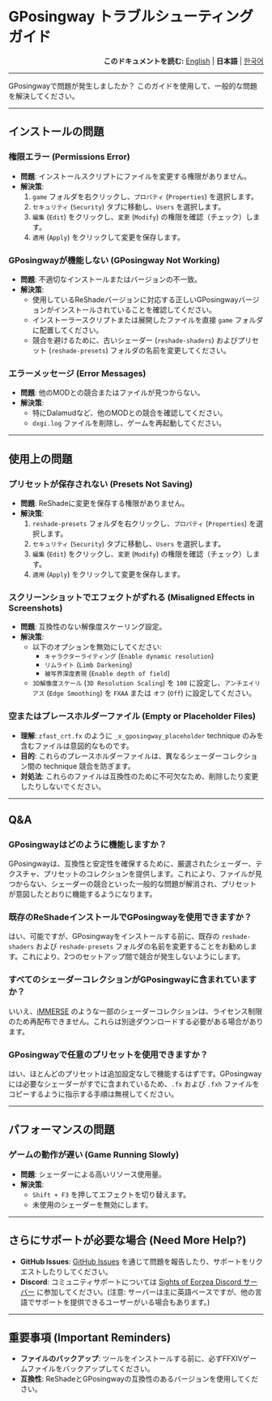 # GPosingway トラブルシューティングガイド

<div align="right">
  <b>このドキュメントを読む:</b>
  <a href="./troubleshooting.md">English</a> | 
  <b>日本語</b> | 
  <a href="./troubleshooting.ko.md">한국어</a> 
</div>

---

GPosingwayで問題が発生しましたか？ このガイドを使用して、一般的な問題を解決してください。

---

## インストールの問題

### 権限エラー (Permissions Error)
- **問題**: インストールスクリプトにファイルを変更する権限がありません。
- **解決策**:
  1. `game` フォルダを右クリックし、`プロパティ` (`Properties`) を選択します。
  2. `セキュリティ` (`Security`) タブに移動し、`Users` を選択します。
  3. `編集` (`Edit`) をクリックし、`変更` (`Modify`) の権限を確認（チェック）します。
  4. `適用` (`Apply`) をクリックして変更を保存します。

### GPosingwayが機能しない (GPosingway Not Working)
- **問題**: 不適切なインストールまたはバージョンの不一致。
- **解決策**:
  - 使用しているReShadeバージョンに対応する正しいGPosingwayバージョンがインストールされていることを確認してください。
  - インストーラースクリプトまたは展開したファイルを直接 `game` フォルダに配置してください。
  - 競合を避けるために、古いシェーダー (`reshade-shaders`) およびプリセット (`reshade-presets`) フォルダの名前を変更してください。

### エラーメッセージ (Error Messages)
- **問題**: 他のMODとの競合またはファイルが見つからない。
- **解決策**:
  - 特にDalamudなど、他のMODとの競合を確認してください。
  - `dxgi.log` ファイルを削除し、ゲームを再起動してください。

---

## 使用上の問題

### プリセットが保存されない (Presets Not Saving)
- **問題**: ReShadeに変更を保存する権限がありません。
- **解決策**:
  1. `reshade-presets` フォルダを右クリックし、`プロパティ` (`Properties`) を選択します。
  2. `セキュリティ` (`Security`) タブに移動し、`Users` を選択します。
  3. `編集` (`Edit`) をクリックし、`変更` (`Modify`) の権限を確認（チェック）します。
  4. `適用` (`Apply`) をクリックして変更を保存します。

### スクリーンショットでエフェクトがずれる (Misaligned Effects in Screenshots)
- **問題**: 互換性のない解像度スケーリング設定。
- **解決策**:
  - 以下のオプションを無効にしてください:
    - `キャラクターライティング` (`Enable dynamic resolution`)
    - `リムライト` (`Limb Darkening`)
    - `被写界深度表現` (`Enable depth of field`)
  - `3D解像度スケール` (`3D Resolution Scaling`) を `100` に設定し、`アンチエイリアス` (`Edge Smoothing`) を `FXAA` または `オフ` (`Off`) に設定してください。

### 空またはプレースホルダーファイル (Empty or Placeholder Files)
- **理解**: `zfast_crt.fx` のように `_x_gposingway_placeholder` technique のみを含むファイルは意図的なものです。
- **目的**: これらのプレースホルダーファイルは、異なるシェーダーコレクション間の technique 競合を防ぎます。
- **対処法**: これらのファイルは互換性のために不可欠なため、削除したり変更したりしないでください。

---

## Q&A

### GPosingwayはどのように機能しますか？
GPosingwayは、互換性と安定性を確保するために、厳選されたシェーダー、テクスチャ、プリセットのコレクションを提供します。これにより、ファイルが見つからない、シェーダーの競合といった一般的な問題が解消され、プリセットが意図したとおりに機能するようになります。

### 既存のReShadeインストールでGPosingwayを使用できますか？
はい、可能ですが、GPosingwayをインストールする前に、既存の `reshade-shaders` および `reshade-presets` フォルダの名前を変更することをお勧めします。これにより、2つのセットアップ間で競合が発生しないようにします。

### すべてのシェーダーコレクションがGPosingwayに含まれていますか？
いいえ、[iMMERSE](https://github.com/martymcmodding/iMMERSE/blob/main/LICENSE) のような一部のシェーダーコレクションは、ライセンス制限のため再配布できません。これらは別途ダウンロードする必要がある場合があります。

### GPosingwayで任意のプリセットを使用できますか？
はい、ほとんどのプリセットは追加設定なしで機能するはずです。GPosingwayには必要なシェーダーがすでに含まれているため、`.fx` および `.fxh` ファイルをコピーするように指示する手順は無視してください。

---

## パフォーマンスの問題

### ゲームの動作が遅い (Game Running Slowly)
- **問題**: シェーダーによる高いリソース使用量。
- **解決策**:
  - `Shift + F3` を押してエフェクトを切り替えます。
  - 未使用のシェーダーを無効にします。

---

## さらにサポートが必要な場合 (Need More Help?)
- **GitHub Issues**: [GitHub Issues](https://github.com/gposingway/gposingway/issues) を通じて問題を報告したり、サポートをリクエストしたりしてください。
- **Discord**: コミュニティサポートについては [Sights of Eorzea Discord サーバー](https://discord.com/servers/sights-of-eorzea-1124828911700811957) に参加してください。(注意: サーバーは主に英語ベースですが、他の言語でサポートを提供できるユーザーがいる場合もあります。)

---

## 重要事項 (Important Reminders)
- **ファイルのバックアップ**: ツールをインストールする前に、必ずFFXIVゲームファイルをバックアップしてください。
- **互換性**: ReShadeとGPosingwayの互換性のあるバージョンを使用してください。
